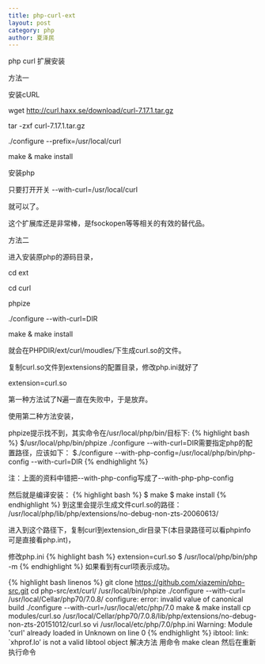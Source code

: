 ```yaml
---
title: php-curl-ext
layout: post
category: php
author: 夏泽民
---
```

php curl  扩展安装
<!-- more -->

方法一

安装cURL

wget http://curl.haxx.se/download/curl-7.17.1.tar.gz

 tar -zxf curl-7.17.1.tar.gz

./configure --prefix=/usr/local/curl

make & make install

安装php

   只要打开开关 --with-curl=/usr/local/curl

   就可以了。

   这个扩展库还是非常棒，是fsockopen等等相关的有效的替代品。

方法二

进入安装原php的源码目录，

cd ext

cd curl

phpize

./configure --with-curl=DIR

make & make install

就会在PHPDIR/ext/curl/moudles/下生成curl.so的文件。

复制curl.so文件到extensions的配置目录，修改php.ini就好了

extension=curl.so

第一种方法试了N遍一直在失败中，于是放弃。

使用第二种方法安装，

phpize提示找不到，其实命令在/usr/local/php/bin/目标下:
{% highlight bash %}
$/usr/local/php/bin/phpize
./configure --with-curl=DIR需要指定php的配置路径，应该如下：
$./configure --with-php-config=/usr/local/php/bin/php-config --with-curl=DIR
{% endhighlight %}

注：上面的资料中错把--with-php-config写成了--with-php-php-config

然后就是编译安装：
{% highlight bash %}
$ make
$ make install
{% endhighlight %}
到这里会提示生成文件curl.so的路径： /usr/local/php/lib/php/extensions/no-debug-non-zts-20060613/

进入到这个路径下，复制curl到extension_dir目录下(本目录路径可以看phpinfo可是直接看php.int)，

修改php.ini
{% highlight bash %}
extension=curl.so
$ /usr/local/php/bin/php -m
{% endhighlight %}
如果看到有curl项表示成功。

{% highlight bash linenos %}
git clone https://github.com/xiazemin/php-src.git
cd php-src/ext/curl/
 /usr/local/bin/phpize
./configure   --with-curl= /usr/local/Cellar/php70/7.0.8/
configure: error: invalid value of canonical build
 ./configure   --with-curl=/usr/local/etc/php/7.0
 make & make install
 cp modules/curl.so  /usr/local/Cellar/php70/7.0.8/lib/php/extensions/no-debug-non-zts-20151012/curl.so
 vi /usr/local/etc/php/7.0/php.ini
 Warning: Module 'curl' already loaded in Unknown on line 0
{% endhighlight %}
ibtool: link: `xhprof.lo’ is not a valid libtool object
解决方法
用命令
make clean
然后在重新执行命令

